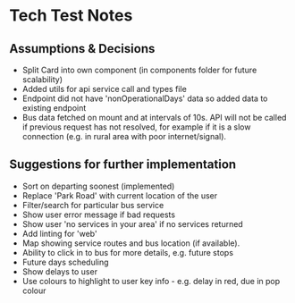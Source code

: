 # Tech Test Notes

## Assumptions & Decisions

- Split Card into own component (in components folder for future scalability)
- Added utils for api service call and types file
- Endpoint did not have 'nonOperationalDays' data so added data to existing endpoint
- Bus data fetched on mount and at intervals of 10s. API will not be called if previous request has not resolved, for example if it is a slow connection (e.g. in rural area with poor internet/signal).

## Suggestions for further implementation

- Sort on departing soonest (implemented)
- Replace 'Park Road' with current location of the user
- Filter/search for particular bus service
- Show user error message if bad requests
- Show user 'no services in your area' if no services returned
- Add linting for 'web'
- Map showing service routes and bus location (if available).
- Ability to click in to bus for more details, e.g. future stops
- Future days scheduling
- Show delays to user
- Use colours to highlight to user key info - e.g. delay in red, due in pop colour
